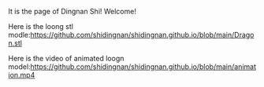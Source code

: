 It is the page of Dingnan Shi!
Welcome!

Here is the loong stl modle:https://github.com/shidingnan/shidingnan.github.io/blob/main/Dragon.stl

Here is the video of animated loogn model:https://github.com/shidingnan/shidingnan.github.io/blob/main/animation.mp4

